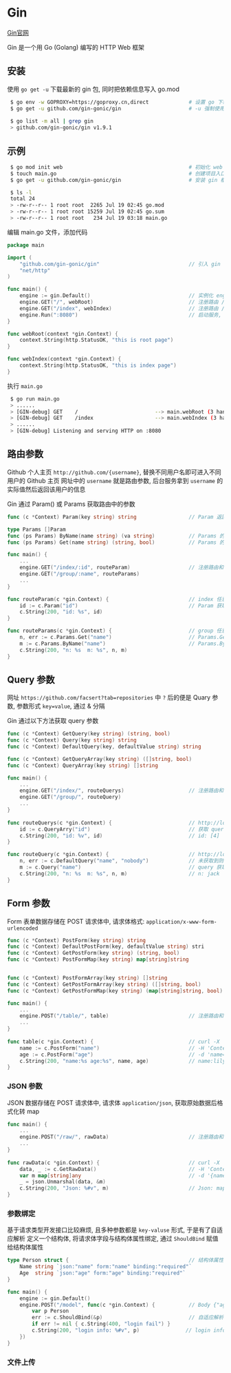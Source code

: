 <!--
 * @Author       : facsert
 * @Date         : 2023-07-12 09:29:19
 * @LastEditTime : 2023-07-28 11:38:12
 * @Description  : edit description
-->

# Gin

[Gin官网](https://gin-gonic.com/zh-cn/)

Gin 是一个用 Go (Golang) 编写的 HTTP Web 框架

## 安装

使用 `go get -u` 下载最新的 gin 包, 同时把依赖信息写入 go.mod

```bash
 $ go env -w GOPROXY=https://goproxy.cn,direct             # 设置 go 下载源为国内源
 $ go get -u github.com/gin-gonic/gin                      # -u 强制使用网络下载安装 Gin 依赖包
 
 $ go list -m all | grep gin
 > github.com/gin-gonic/gin v1.9.1
```

## 示例

```bash
 $ go mod init web                                         # 初始化 web 项目
 $ touch main.go                                           # 创建项目入口文件
 $ go get -u github.com/gin-gonic/gin                      # 安装 gin 框架

 $ ls -l
 total 24
 > -rw-r--r-- 1 root root  2265 Jul 19 02:45 go.mod
 > -rw-r--r-- 1 root root 15259 Jul 19 02:45 go.sum
 > -rw-r--r-- 1 root root   234 Jul 19 03:18 main.go
```

编辑 main.go 文件，添加代码

```go
package main

import (
    "github.com/gin-gonic/gin"                             // 引入 gin 
    "net/http"
)

func main() {
    engine := gin.Default()                                // 实例化 engine 对象
    engine.GET("/", webRoot)                               // 注册路由 / 及其处理函数
    engine.GET("/index", webIndex)                         // 注册路由 /index 及其处理函数
    engine.Run(":8080")                                    // 启动服务, 监听 8080 端口
}

func webRoot(context *gin.Context) {
    context.String(http.StatusOK, "this is root page")
}

func webIndex(context *gin.Context) {
    context.String(http.StatusOK, "this is index page")
}
```

执行 `main.go`

```bash
 $ go run main.go
 > ......
 > [GIN-debug] GET    /                         --> main.webRoot (3 handlers)
 > [GIN-debug] GET    /index                    --> main.webIndex (3 handlers)
 > ......
 > [GIN-debug] Listening and serving HTTP on :8080
```

## 路由参数

Github 个人主页 `http://github.com/{username}`, 替换不同用户名即可进入不同用户的 Github 主页
网址中的 `username` 就是路由参数, 后台服务拿到 `username` 的实际值然后返回该用户的信息

Gin 通过 Param() 或 Params 获取路由中的参数

```go
func (c *Context) Param(key string) string                 // Param 返回 string 类型

type Params []Param
func (ps Params) ByName(name string) (va string)           // Params 的参数查找方法
func (ps Params) Get(name string) (string, bool)           // Params 的参数查找方法
```

```go
func main() {
    ...
    engine.GET("/index/:id", routeParam)                   // 注册路由和对应函数
    engine.GET("/group/:name", routeParams)
    ...
}

func routeParam(c *gin.Context) {                          // index 任意子界面
    id := c.Param("id")                                    // Param 获取路由参数的值
    c.String(200, "id: %s", id)
}

func routeParams(c *gin.Context) {                         // group 任意子界面
    n, err := c.Params.Get("name")                         // Params.Get 获取路由参数值
    m := c.Params.ByName("name")                           // Params.ByName 获取路由参数值
    c.String(200, "n: %s  m: %s", n, m)
}
```

## Query 参数

网址 `https://github.com/facsert?tab=repositories` 中 `?` 后的便是 Quary 参数, 参数形式 `key=value`, 通过 & 分隔

Gin 通过以下方法获取 query 参数

```go
func (c *Context) GetQuery(key string) (string, bool)
func (c *Context) Query(key string) string
func (c *Context) DefaultQuery(key, defaultValue string) string

func (c *Context) GetQueryArray(key string) ([]string, bool)
func (c *Context) QueryArray(key string) []string
```

```go
func main() {
    ...
    engine.GET("/index/", routeQuerys)                     // 注册路由和对应函数
    engine.GET("/group/", routeQuery)
    ...
}
                                                   
func routeQuerys(c *gin.Context) {                         // http://localhost:8080/index?id=4
    id := c.QueryArry("id")                                // 获取 queray 参数值列表
    c.String(200, "id: %v", id)                            // id: [4]
}

func routeQuery(c *gin.Context) {                          // http://localhost:8080/group?name=jack 
    n, err := c.DefaultQuery("name", "nobody")             // 未获取到则使用默认值 nobody
    m := c.Query("name")                                   // query 获取参数值
    c.String(200, "n: %s  m: %s", n, m)                    // n: jack  m: jack
}
```

## Form 参数

Form 表单数据存储在 POST 请求体中, 请求体格式: `application/x-www-form-urlencoded`

```go
func (c *Context) PostForm(key string) string
func (c *Context) DefaultPostForm(key, defaultValue string) stri
func (c *Context) GetPostForm(key string) (string, bool)
func (c *Context) PostFormMap(key string) map[string]string


func (c *Context) PostFormArray(key string) []string
func (c *Context) GetPostFormArray(key string) ([]string, bool)
func (c *Context) GetPostFormMap(key string) (map[string]string, bool)
```

```go
func main() {
    ...
    engine.POST("/table/", table)                          // 注册路由和对应函数
    ...
}
                                                   
func table(c *gin.Context) {                               // curl -X 'POST' http://localhost:8080/table 
    name := c.PostForm("name")                             // -H 'Content-Type: application/x-www-form-urlencoded'
    age := c.PostForm("age")                               // -d 'name=lily&age=16'
    c.String(200, "name:%s age:%s", name, age)             // name:lily age:16
}
```

### JSON 参数

JSON 数据存储在 POST 请求体中, 请求体 `application/json`, 获取原始数据后格式化转 map

```go
func main() {
    ...
    engine.POST("/raw/", rawData)                          // 注册路由和对应函数
    ...
}
                                                   
func rawData(c *gin.Context) {                             // curl -X 'POST' http://localhost:8080/raw 
    data, _ := c.GetRawData()                              // -H 'Content-Type: application/json'
    var m map[string]any                                   // -d '{name:lily, age:16}'
    _ = json.Unmarshal(data, &m)
    c.String(200, "Json: %#v", m)                          // Json: map[string]interface {}{"age":"14", "user":"petter"}
}
```

### 参数绑定

基于请求类型开发接口比较麻烦, 且多种参数都是 `key-valuse` 形式, 于是有了自适应解析
定义一个结构体, 将请求体字段与结构体属性绑定, 通过 `ShouldBind` 赋值给结构体属性

```go
type Person struct {                                       // 结构体属性开头大写, 允许外部使用
    Name string `json:"name" form:"name" binding:"required"`
    Age  string `json:"age" form:"age" binding:"required"`
}

func main() {
    engine := gin.Default()
    engine.POST("/model", func(c *gin.Context) {           // Body {"age": "16","name": "lily"}
        var p Person
        err := c.ShouldBind(&p)                            // 自适应解析
        if err != nil { c.String(400, "login fail") }
        c.String(200, "login info: %#v", p)               // login info: main.Person{Name:"Bob", Age:"16"}
    })
}
```

### 文件上传

```go

```
